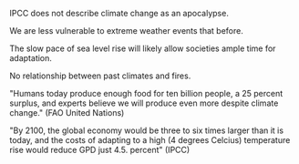 

IPCC does not describe climate change as an apocalypse.

We are less vulnerable to extreme weather events that before.

The slow pace of sea level rise will likely allow societies ample time for adaptation.

No relationship between past climates and fires.

"Humans today produce enough food for ten billion people, a 25 percent surplus, and experts believe we will produce even more despite climate change." (FAO United Nations)

"By 2100, the global economy would be three to six times larger than it is today, and the costs of adapting to a high (4 degrees Celcius) temperature rise would reduce GPD just 4.5. percent" (IPCC)
